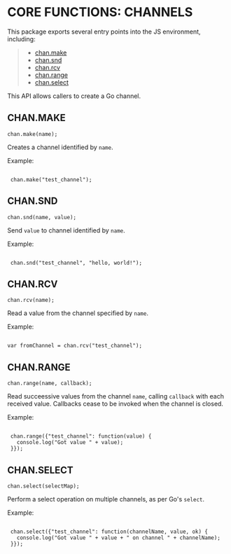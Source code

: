  

 # CORE FUNCTIONS: CHANNELS


 
 This package exports several entry points into the JS environment,
 including:

 > * [chan.make](#make)
 > * [chan.snd](#snd)
 > * [chan.rcv](#rcv)
 > * [chan.range](#range)
 > * [chan.select](#select)

 This API allows callers to create a Go channel.

 ## CHAN.MAKE
 <a name="make"></a>
 `chan.make(name);`

 Creates a channel identified by `name`.

 Example:

 ```

  chan.make("test_channel");

 ```

 ## CHAN.SND
 <a name="snd"></a>
 `chan.snd(name, value);`

 Send `value` to channel identified by `name`.

 Example:

 ```

  chan.snd("test_channel", "hello, world!");

 ```

 ## CHAN.RCV
 <a name="rcv"></a>
 `chan.rcv(name);`

 Read a value from the channel specified by `name`.

 Example:

 ```

 var fromChannel = chan.rcv("test_channel");

 ```

 ## CHAN.RANGE
 <a name="range"></a>
 `chan.range(name, callback);`

 Read succeessive values from the channel `name`, calling `callback`
 with each received value.  Callbacks cease to be invoked when the
 channel is closed.

 Example:

 ```

  chan.range({"test_channel": function(value) {
    console.log("Got value " + value);
  }});

 ```

 ## CHAN.SELECT
 <a name="select"></a>
 `chan.select(selectMap);`

 Perform a select operation on multiple channels, as per Go's `select`.

 Example:

 ```

  chan.select({"test_channel": function(channelName, value, ok) {
    console.log("Got value " + value + " on channel " + channelName);
  }});

 ```


